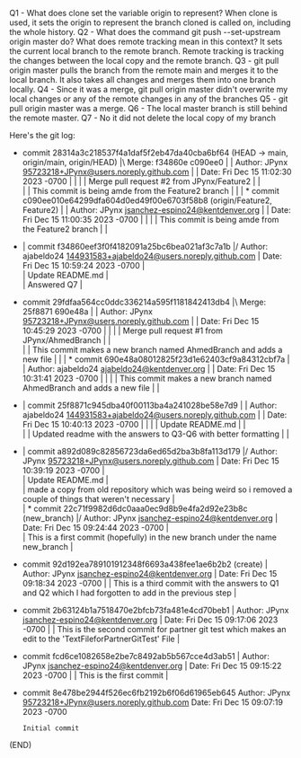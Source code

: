 
Q1 - What does clone set the variable origin to represent?
    When clone is used, it sets the origin to represent the branch cloned is called
    on, including the whole history. 
Q2 - What does the command git push --set-upstream origin master do? What does remote tracking mean in this context?
    It sets the current local branch to the remote branch. Remote tracking is tracking the changes between the local copy and the remote branch.
Q3 - git pull origin master pulls the branch from the remote main and merges it to the local branch. It also takes all changes and merges them into one branch locally.
Q4 - Since it was a merge, git pull origin master didn't overwrite my local changes or any of the remote changes in any of the branches
Q5 - git pull origin master was a merge.
Q6 - The local master branch is still behind the remote master.
Q7 - No it did not delete the local copy of my branch


Here's the git log:
*   commit 28314a3c218537f4a1daf5f2eb47da40cba6bf64 (HEAD -> main, origin/main, origin/HEAD)
|\  Merge: f34860e c090ee0
| | Author: JPynx <95723218+JPynx@users.noreply.github.com>
| | Date:   Fri Dec 15 11:02:30 2023 -0700
| | 
| |     Merge pull request #2 from JPynx/Feature2
| |     
| |     This commit is being amde from the Feature2 branch
| | 
| * commit c090ee010e64299dfa604d0ed49f00e6703f58b8 (origin/Feature2, Feature2)
| | Author: JPynx <jsanchez-espino24@kentdenver.org>
| | Date:   Fri Dec 15 11:00:35 2023 -0700
| | 
| |     This commit is being amde from the Feature2 branch
| | 
* | commit f34860eef3f0f4182091a25bc6bea021af3c7a1b
|/  Author: ajabeldo24 <144931583+ajabeldo24@users.noreply.github.com>
|   Date:   Fri Dec 15 10:59:24 2023 -0700
|   
|       Update README.md
|       
|       Answered Q7
|   
*   commit 29fdfaa564cc0ddc336214a595f1181842413db4
|\  Merge: 25f8871 690e48a
| | Author: JPynx <95723218+JPynx@users.noreply.github.com>
| | Date:   Fri Dec 15 10:45:29 2023 -0700
| | 
| |     Merge pull request #1 from JPynx/AhmedBranch
| |     
| |     This commit makes a new branch named AhmedBranch and adds a new file
| | 
| * commit 690e48a08012825f23d1e62403cf9a84312cbf7a
| | Author: ajabeldo24 <ajabeldo24@kentdenver.org>
| | Date:   Fri Dec 15 10:31:41 2023 -0700
| | 
| |     This commit makes a new branch named AhmedBranch and adds a new file
| | 
* | commit 25f8871c945dba40f00113ba4a241028be58e7d9
| | Author: ajabeldo24 <144931583+ajabeldo24@users.noreply.github.com>
| | Date:   Fri Dec 15 10:40:13 2023 -0700
| | 
| |     Update README.md
| |     
| |     Updated readme with the answers to Q3-Q6 with better formatting
| | 
* | commit a892d089c82856723da6ed65d2ba3b8fa113d179
|/  Author: JPynx <95723218+JPynx@users.noreply.github.com>
|   Date:   Fri Dec 15 10:39:19 2023 -0700
|   
|       Update README.md
|       
|       made a copy from old repository which was being weird so i removed a couple of things that weren't necessary
|   
| * commit 22c71f9982d6dc0aaa0ec9d8b9e4fa2d92e23b8c (new_branch)
|/  Author: JPynx <jsanchez-espino24@kentdenver.org>
|   Date:   Fri Dec 15 09:24:44 2023 -0700
|   
|       This is a first commit (hopefully) in the new branch under the name new_branch
| 
* commit 92d192ea789101912348f6693a438fee1ae6b2b2 (create)
| Author: JPynx <jsanchez-espino24@kentdenver.org>
| Date:   Fri Dec 15 09:18:34 2023 -0700
| 
|     This is a third commit with the answers to Q1 and Q2 which I had forgotten to add in the previous step
| 
* commit 2b63124b1a7518470e2bfcb73fa481e4cd70beb1
| Author: JPynx <jsanchez-espino24@kentdenver.org>
| Date:   Fri Dec 15 09:17:06 2023 -0700
| 
|     This is the second commit for partner git test which makes an edit to the 'TextFileforPartnerGitTest' File
| 
* commit fcd6ce1082658e2be7c8492ab5b567cce4d3ab51
| Author: JPynx <jsanchez-espino24@kentdenver.org>
| Date:   Fri Dec 15 09:15:22 2023 -0700
| 
|     This is the first commit
| 
* commit 8e478be2944f526ec6fb2192b6f06d61965eb645
  Author: JPynx <95723218+JPynx@users.noreply.github.com>
  Date:   Fri Dec 15 09:07:19 2023 -0700
  
      Initial commit
(END)
